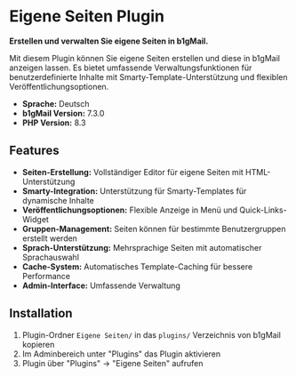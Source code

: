 # Eigene Seiten Plugin

**Erstellen und verwalten Sie eigene Seiten in b1gMail.**

Mit diesem Plugin können Sie eigene Seiten erstellen und diese in b1gMail anzeigen lassen. Es bietet umfassende Verwaltungsfunktionen für benutzerdefinierte Inhalte mit Smarty-Template-Unterstützung und flexiblen Veröffentlichungsoptionen.

- **Sprache:** Deutsch
- **b1gMail Version:** 7.3.0
- **PHP Version:** 8.3

## Features

- **Seiten-Erstellung:** Vollständiger Editor für eigene Seiten mit HTML-Unterstützung
- **Smarty-Integration:** Unterstützung für Smarty-Templates für dynamische Inhalte
- **Veröffentlichungsoptionen:** Flexible Anzeige in Menü und Quick-Links-Widget
- **Gruppen-Management:** Seiten können für bestimmte Benutzergruppen erstellt werden
- **Sprach-Unterstützung:** Mehrsprachige Seiten mit automatischer Sprachauswahl
- **Cache-System:** Automatisches Template-Caching für bessere Performance
- **Admin-Interface:** Umfassende Verwaltung

## Installation

1. Plugin-Ordner `Eigene Seiten/` in das `plugins/` Verzeichnis von b1gMail kopieren
2. Im Adminbereich unter "Plugins" das Plugin aktivieren
3. Plugin über "Plugins" → "Eigene Seiten" aufrufen